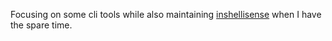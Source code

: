 Focusing on some cli tools while also maintaining [inshellisense](https://github.com/microsoft/inshellisense) when I have the spare time.

